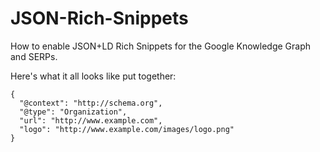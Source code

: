 # JSON-Rich-Snippets
How to enable JSON+LD Rich Snippets for the Google Knowledge Graph and SERPs.

Here's what it all looks like put together:


    {
      "@context": "http://schema.org",
      "@type": "Organization",
      "url": "http://www.example.com",
      "logo": "http://www.example.com/images/logo.png"
    }
 
